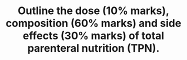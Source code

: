 ---
title: "Outline the dose (10% marks), composition (60% marks) and side effects (30% marks) of total parenteral nutrition (TPN)."
entityType: SAQ
exam: PEX
college: CICM
year: 2021
sitting: A
question: 04
passRate: 59
EC_expectedDomains:
- "The TPN dose in terms of daily calorie and other nutritional requirements were key expectations in first part of the question."
- "A detailed list of all macro and micronutrients was required under TPN composition."
- "Expected information about macronutrients were their forms in the TPN solution (e.g., carbohydrate in the form of glucose, protein in the form amino acids), their relative calorie contributions and their essential components (e.g., the names of the essential amino acids)."
- "Side effects included metabolic derangements (refeeding syndrome, over or under-feeding, hyperglycaemia, hyperlipemia), biochemical disturbances (fluid and electrolyte imbalances), organ injury (liver, pancreas) and vascular access related complications."
EC_extraCredit:
- "The pharmacology of enteral and parenteral nutrition is a level 1 topic in the first part syllabus."
- "Identification of potential variability in composition and dose based on specific patient factors scored extra marks."
EC_errorsCommon:
- "Limited breadth and depth of information as well as incorrect facts were prevalent in the answers that scored lower marks."
---